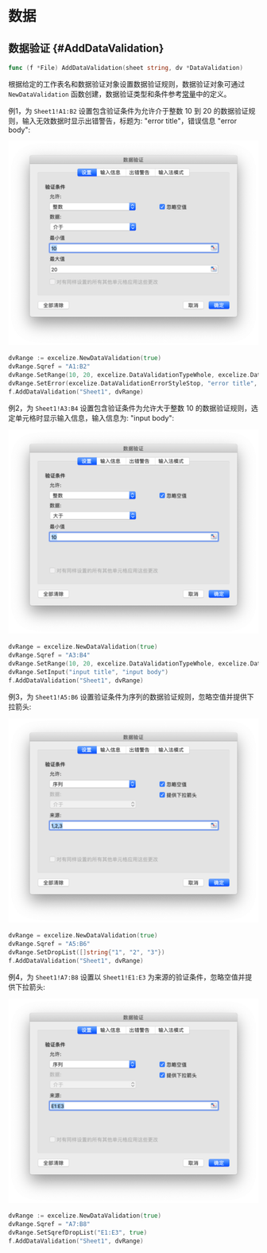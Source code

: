 # 数据

## 数据验证 {#AddDataValidation}

```go
func (f *File) AddDataValidation(sheet string, dv *DataValidation)
```

根据给定的工作表名和数据验证对象设置数据验证规则，数据验证对象可通过 `NewDataValidation` 函数创建，数据验证类型和条件参考[常量](constants.md)中的定义。

例1，为 `Sheet1!A1:B2` 设置包含验证条件为允许介于整数 10 到 20 的数据验证规则，输入无效数据时显示出错警告，标题为: "error title"，错误信息 "error body":

<p align="center"><img width="654" src="./images/data_validation_01.png" alt="数据验证"></p>

```go
dvRange := excelize.NewDataValidation(true)
dvRange.Sqref = "A1:B2"
dvRange.SetRange(10, 20, excelize.DataValidationTypeWhole, excelize.DataValidationOperatorBetween)
dvRange.SetError(excelize.DataValidationErrorStyleStop, "error title", "error body")
f.AddDataValidation("Sheet1", dvRange)
```

例2，为 `Sheet1!A3:B4` 设置包含验证条件为允许大于整数 10 的数据验证规则，选定单元格时显示输入信息，输入信息为: "input body":

<p align="center"><img width="654" src="./images/data_validation_02.png" alt="数据验证"></p>

```go
dvRange = excelize.NewDataValidation(true)
dvRange.Sqref = "A3:B4"
dvRange.SetRange(10, 20, excelize.DataValidationTypeWhole, excelize.DataValidationOperatorGreaterThan)
dvRange.SetInput("input title", "input body")
f.AddDataValidation("Sheet1", dvRange)
```

例3，为 `Sheet1!A5:B6` 设置验证条件为序列的数据验证规则，忽略空值并提供下拉箭头:

<p align="center"><img width="654" src="./images/data_validation_03.png" alt="数据验证"></p>

```go
dvRange = excelize.NewDataValidation(true)
dvRange.Sqref = "A5:B6"
dvRange.SetDropList([]string{"1", "2", "3"})
f.AddDataValidation("Sheet1", dvRange)
```

例4，为 `Sheet1!A7:B8` 设置以 `Sheet1!E1:E3` 为来源的验证条件，忽略空值并提供下拉箭头:

<p align="center"><img width="654" src="./images/data_validation_04.png" alt="数据验证"></p>

```go
dvRange := excelize.NewDataValidation(true)
dvRange.Sqref = "A7:B8"
dvRange.SetSqrefDropList("E1:E3", true)
f.AddDataValidation("Sheet1", dvRange)
```
